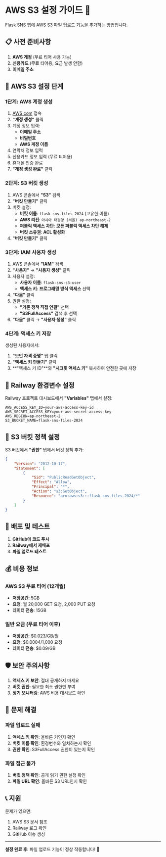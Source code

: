 # AWS S3 설정 가이드 🚀

Flask SNS 앱에 AWS S3 파일 업로드 기능을 추가하는 방법입니다.

## 📋 사전 준비사항

1. **AWS 계정** (무료 티어 사용 가능)
2. **신용카드** (무료 티어용, 요금 발생 안함)
3. **이메일 주소**

## 🚀 AWS S3 설정 단계

### 1단계: AWS 계정 생성

1. [AWS.com](https://aws.amazon.com) 접속
2. **"계정 생성"** 클릭
3. 계정 정보 입력:
   - **이메일 주소**
   - **비밀번호**
   - **AWS 계정 이름**
4. 연락처 정보 입력
5. 신용카드 정보 입력 (무료 티어용)
6. 휴대폰 인증 완료
7. **"계정 생성 완료"** 클릭

### 2단계: S3 버킷 생성

1. AWS 콘솔에서 **"S3"** 검색
2. **"버킷 만들기"** 클릭
3. 버킷 설정:
   - **버킷 이름**: `flask-sns-files-2024` (고유한 이름)
   - **AWS 리전**: `아시아 태평양 (서울) ap-northeast-2`
   - **퍼블릭 액세스 차단**: **모든 퍼블릭 액세스 차단 해제**
   - **버킷 소유권**: **ACL 활성화**
4. **"버킷 만들기"** 클릭

### 3단계: IAM 사용자 생성

1. AWS 콘솔에서 **"IAM"** 검색
2. **"사용자"** → **"사용자 생성"** 클릭
3. 사용자 설정:
   - **사용자 이름**: `flask-sns-s3-user`
   - **액세스 키**: **프로그래밍 방식 액세스** 선택
4. **"다음"** 클릭
5. 권한 설정:
   - **"기존 정책 직접 연결"** 선택
   - **"S3FullAccess"** 검색 후 선택
6. **"다음"** 클릭 → **"사용자 생성"** 클릭

### 4단계: 액세스 키 저장

생성된 사용자에서:
1. **"보안 자격 증명"** 탭 클릭
2. **"액세스 키 만들기"** 클릭
3. **"액세스 키 ID"**와 **"시크릿 액세스 키"** 복사하여 안전한 곳에 저장

## 🔧 Railway 환경변수 설정

Railway 프로젝트 대시보드에서 **"Variables"** 탭에서 설정:

```
AWS_ACCESS_KEY_ID=your-aws-access-key-id
AWS_SECRET_ACCESS_KEY=your-aws-secret-access-key
AWS_REGION=ap-northeast-2
S3_BUCKET_NAME=flask-sns-files-2024
```

## 📁 S3 버킷 정책 설정

S3 버킷에서 **"권한"** 탭에서 버킷 정책 추가:

```json
{
    "Version": "2012-10-17",
    "Statement": [
        {
            "Sid": "PublicReadGetObject",
            "Effect": "Allow",
            "Principal": "*",
            "Action": "s3:GetObject",
            "Resource": "arn:aws:s3:::flask-sns-files-2024/*"
        }
    ]
}
```

## 🚀 배포 및 테스트

1. **GitHub에 코드 푸시**
2. **Railway에서 재배포**
3. **파일 업로드 테스트**

## 💰 비용 정보

### AWS S3 무료 티어 (12개월)
- **저장공간**: 5GB
- **요청**: 월 20,000 GET 요청, 2,000 PUT 요청
- **데이터 전송**: 15GB

### 일반 요금 (무료 티어 이후)
- **저장공간**: $0.023/GB/월
- **요청**: $0.0004/1,000 요청
- **데이터 전송**: $0.09/GB

## 🛡️ 보안 주의사항

1. **액세스 키 보안**: 절대 공개하지 마세요
2. **버킷 권한**: 필요한 최소 권한만 부여
3. **정기 모니터링**: AWS 비용 대시보드 확인

## 🐛 문제 해결

### 파일 업로드 실패
1. **액세스 키 확인**: 올바른 키인지 확인
2. **버킷 이름 확인**: 환경변수와 일치하는지 확인
3. **권한 확인**: S3FullAccess 권한이 있는지 확인

### 파일 접근 불가
1. **버킷 정책 확인**: 공개 읽기 권한 설정 확인
2. **파일 URL 확인**: 올바른 S3 URL인지 확인

## 📞 지원

문제가 있으면:
1. AWS S3 문서 참조
2. Railway 로그 확인
3. GitHub 이슈 생성

---

**설정 완료 후**: 파일 업로드 기능이 정상 작동합니다! 🎉
